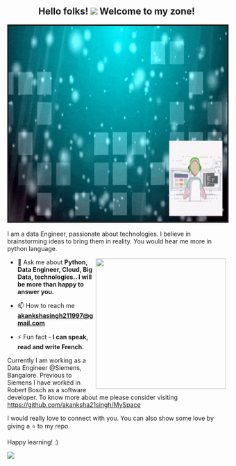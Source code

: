 

<!--
**akanksha21singh/akanksha21singh** is a ✨ _special_ ✨ repository because its `README.md` (this file) appears on your GitHub profile.

Here are some ideas to get you started:

- 🔭 I’m currently working on ...
- 🌱 I’m currently learning ...
- 👯 I’m looking to collaborate on ...
- 🤔 I’m looking for help with ...
- 💬 Ask me about ...
- 📫 How to reach me: ...
- 😄 Pronouns: ...
- ⚡ Fun fact: ...
-->

<h2 align="center">Hello folks! <img src="https://raw.githubusercontent.com/MartinHeinz/MartinHeinz/master/wave.gif" width="30px"> Welcome to my zone!</h2>

<!-- <img src = "https://github.com/akanksha21singh/Images/blob/main/githubtemplatefinal.gif" width="1000" height="350"> -->
<img src = "https://github.com/akanksha21singh/Images/blob/main/template.gif" width="1000" height="450" border="3px solid blue" />


I am a data Engineer, passionate about technologies. I believe in brainstorming ideas to bring them in reality. You would hear me more in python language.


<img src = "https://github.com/akanksha21singh/Images/blob/main/output-onlinegiftools.gif" width="300" height="300" align="right">

- 💬 Ask me about **Python, Data Engineer, Cloud, Big Data, technologies..  I will be more than happy to answer you.**

- 📫 How to reach me **akankshasingh211997@gmail.com**

- ⚡ Fun fact - **I can speak, read and write French.**

Currently I am working as a Data Engineer @Siemens, Bangalore. Previous to Siemens I have worked in Robert Bosch as a software developer. 
To know more about me please consider visiting https://github.com/akanksha21singh/MySpace

I would really love to connect with you. You can also show some love by giving a ⭐ to my repo. 


Happy learning! :) 

![](https://komarev.com/ghpvc/?username=akanksha21singh)





